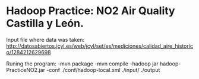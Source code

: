 # Hadoop Practice: NO2 Air Quality Castilla y León.

Input file where data was taken: http://datosabiertos.jcyl.es/web/jcyl/set/es/mediciones/calidad_aire_historico/1284212629698

Runing the program:
  -mvn package
  -mvn compile
  -hadoop jar hadoop-PracticeNO2.jar -conf ./conf/hadoop-local.xml ./input/ ./output
